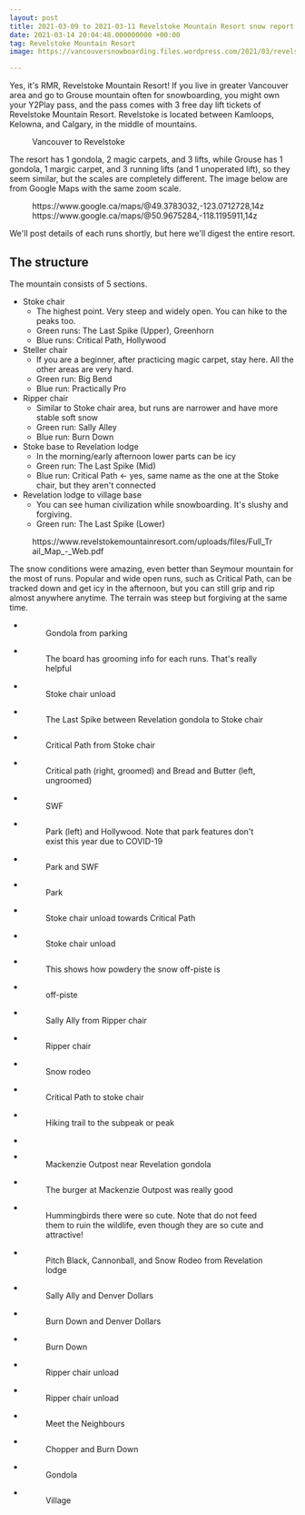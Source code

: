 ```yaml
---
layout: post
title: 2021-03-09 to 2021-03-11 Revelstoke Mountain Resort snow report
date: 2021-03-14 20:04:48.000000000 +00:00
tag: Revelstoke Mountain Resort
image: https://vancouversnowboarding.files.wordpress.com/2021/03/revelstoke.jpg

---
```

<!-- wp:paragraph -->
<p>Yes, it's RMR, Revelstoke Mountain Resort! If you live in greater Vancouver area and go to Grouse mountain often for snowboarding, you might own your Y2Play pass, and the pass comes with 3 free day lift tickets of Revelstoke Mountain Resort. Revelstoke is located between Kamloops, Kelowna, and Calgary, in the middle of mountains.</p>
<!-- /wp:paragraph -->

<!-- wp:image {"id":716,"sizeSlug":"large","linkDestination":"none"} -->
<figure class="wp-block-image size-large"><img src="https://vancouversnowboarding.files.wordpress.com/2021/03/image-3.png?w=1024" alt="" class="wp-image-716" /><figcaption>Vancouver to Revelstoke</figcaption></figure>
<!-- /wp:image -->

<!-- wp:more -->
<!--more-->
<!-- /wp:more -->

<!-- wp:paragraph -->
<p>The resort has 1 gondola, 2 magic carpets, and 3 lifts, while Grouse has 1 gondola, 1 margic carpet, and 3 running lifts (and 1 unoperated lift), so they seem similar, but the scales are completely different. The image below are from Google Maps with the same zoom scale.</p>
<!-- /wp:paragraph -->

<!-- wp:image {"id":712,"sizeSlug":"large","linkDestination":"none"} -->
<figure class="wp-block-image size-large"><img src="https://vancouversnowboarding.files.wordpress.com/2021/03/image-2.png?w=1024" alt="" class="wp-image-712" /><figcaption>https://www.google.ca/maps/@49.3783032,-123.0712728,14z<br>https://www.google.ca/maps/@50.9675284,-118.1195911,14z</figcaption></figure>
<!-- /wp:image -->

<!-- wp:paragraph -->
<p>We'll post details of each runs shortly, but here we'll digest the entire resort.</p>
<!-- /wp:paragraph -->

<!-- wp:heading -->
<h2>The structure</h2>
<!-- /wp:heading -->

<!-- wp:paragraph -->
<p>The mountain consists of 5 sections.</p>
<!-- /wp:paragraph -->

<!-- wp:list -->
<ul><li>Stoke chair<ul><li>The highest point. Very steep and widely open. You can hike to the peaks too.</li><li>Green runs: The Last Spike (Upper), Greenhorn</li><li>Blue runs: Critical Path, Hollywood</li></ul></li><li>Steller chair<ul><li>If you are a beginner, after practicing magic carpet, stay here. All the other areas are very hard.</li><li>Green run: Big Bend</li><li>Blue run: Practically Pro</li></ul></li><li>Ripper chair<ul><li>Similar to Stoke chair area, but runs are narrower and have more stable soft snow</li><li>Green run: Sally Alley</li><li>Blue run: Burn Down</li></ul></li><li>Stoke base to Revelation lodge<ul><li>In the morning/early afternoon lower parts can be icy</li><li>Green run: The Last Spike (Mid)</li><li>Blue run: Critical Path &lt;- yes, same name as the one at the Stoke chair, but they aren't connected</li></ul></li><li>Revelation lodge to village base<ul><li>You can see human civilization while snowboarding. It's slushy and forgiving.</li><li>Green run: The Last Spike (Lower)</li></ul></li></ul>
<!-- /wp:list -->

<!-- wp:image {"id":718,"sizeSlug":"large","linkDestination":"none"} -->
<figure class="wp-block-image size-large"><img src="https://vancouversnowboarding.files.wordpress.com/2021/03/image-4.png?w=1024" alt="" class="wp-image-718" /><figcaption>https://www.revelstokemountainresort.com/uploads/files/Full_Trail_Map_-_Web.pdf</figcaption></figure>
<!-- /wp:image -->

<!-- wp:paragraph -->
<p>The snow conditions were amazing, even better than Seymour mountain for the most of runs. Popular and wide open runs, such as Critical Path, can be tracked down and get icy in the afternoon, but you can still grip and rip almost anywhere anytime. The terrain was steep but forgiving at the same time.</p>
<!-- /wp:paragraph -->

<!-- wp:coblocks/gallery-stacked {"align":"center","captions":true} -->
<div class="wp-block-coblocks-gallery-stacked aligncenter"><ul class="coblocks-gallery has-fullwidth-images"><li class="coblocks-gallery--item"><figure class="coblocks-gallery--figure"><img src="https://vancouversnowboarding.files.wordpress.com/2021/03/pxl_20210309_162818552.jpg?w=1024" alt="" data-id="721" data-imglink="" class="wp-image-721 has-shadow-none" /><figcaption class="coblocks-gallery--caption">Gondola from parking</figcaption></figure></li><li class="coblocks-gallery--item"><figure class="coblocks-gallery--figure"><img src="https://vancouversnowboarding.files.wordpress.com/2021/03/pxl_20210309_163235455.jpg?w=1024" alt="" data-id="722" data-imglink="" class="wp-image-722 has-shadow-none" /><figcaption class="coblocks-gallery--caption">The board has grooming info for each runs. That's really helpful</figcaption></figure></li><li class="coblocks-gallery--item"><figure class="coblocks-gallery--figure"><img src="https://vancouversnowboarding.files.wordpress.com/2021/03/pxl_20210309_170453063.jpg?w=1024" alt="" data-id="723" data-imglink="" class="wp-image-723 has-shadow-none" /><figcaption class="coblocks-gallery--caption">Stoke chair unload</figcaption></figure></li><li class="coblocks-gallery--item"><figure class="coblocks-gallery--figure"><img src="https://vancouversnowboarding.files.wordpress.com/2021/03/pxl_20210309_172232902.jpg?w=1024" alt="" data-id="724" data-imglink="" class="wp-image-724 has-shadow-none" /><figcaption class="coblocks-gallery--caption">The Last Spike between Revelation gondola to Stoke chair</figcaption></figure></li><li class="coblocks-gallery--item"><figure class="coblocks-gallery--figure"><img src="https://vancouversnowboarding.files.wordpress.com/2021/03/pxl_20210309_174423112.jpg?w=1024" alt="" data-id="725" data-imglink="" class="wp-image-725 has-shadow-none" /><figcaption class="coblocks-gallery--caption">Critical Path from Stoke chair</figcaption></figure></li><li class="coblocks-gallery--item"><figure class="coblocks-gallery--figure"><img src="https://vancouversnowboarding.files.wordpress.com/2021/03/pxl_20210309_174430177.jpg?w=1024" alt="" data-id="726" data-imglink="" class="wp-image-726 has-shadow-none" /><figcaption class="coblocks-gallery--caption">Critical path (right, groomed) and Bread and Butter (left, ungroomed)</figcaption></figure></li><li class="coblocks-gallery--item"><figure class="coblocks-gallery--figure"><img src="https://vancouversnowboarding.files.wordpress.com/2021/03/pxl_20210309_192302807.jpg?w=1024" alt="" data-id="727" data-imglink="" class="wp-image-727 has-shadow-none" /><figcaption class="coblocks-gallery--caption">SWF</figcaption></figure></li><li class="coblocks-gallery--item"><figure class="coblocks-gallery--figure"><img src="https://vancouversnowboarding.files.wordpress.com/2021/03/pxl_20210309_194217906.jpg?w=1024" alt="" data-id="728" data-imglink="" class="wp-image-728 has-shadow-none" /><figcaption class="coblocks-gallery--caption">Park (left) and Hollywood. Note that park features don't exist this year due to COVID-19</figcaption></figure></li><li class="coblocks-gallery--item"><figure class="coblocks-gallery--figure"><img src="https://vancouversnowboarding.files.wordpress.com/2021/03/pxl_20210309_194221484.jpg?w=1024" alt="" data-id="729" data-imglink="" class="wp-image-729 has-shadow-none" /><figcaption class="coblocks-gallery--caption">Park and SWF</figcaption></figure></li><li class="coblocks-gallery--item"><figure class="coblocks-gallery--figure"><img src="https://vancouversnowboarding.files.wordpress.com/2021/03/pxl_20210309_194229393.jpg?w=1024" alt="" data-id="730" data-imglink="" class="wp-image-730 has-shadow-none" /><figcaption class="coblocks-gallery--caption">Park</figcaption></figure></li><li class="coblocks-gallery--item"><figure class="coblocks-gallery--figure"><img src="https://vancouversnowboarding.files.wordpress.com/2021/03/pxl_20210309_215336592.jpg?w=1024" alt="" data-id="732" data-imglink="" class="wp-image-732 has-shadow-none" /><figcaption class="coblocks-gallery--caption">Stoke chair unload towards Critical Path</figcaption></figure></li><li class="coblocks-gallery--item"><figure class="coblocks-gallery--figure"><img src="https://vancouversnowboarding.files.wordpress.com/2021/03/pxl_20210309_215344057.jpg?w=1024" alt="" data-id="733" data-imglink="" class="wp-image-733 has-shadow-none" /><figcaption class="coblocks-gallery--caption">Stoke chair unload</figcaption></figure></li><li class="coblocks-gallery--item"><figure class="coblocks-gallery--figure"><img src="https://vancouversnowboarding.files.wordpress.com/2021/03/pxl_20210310_183351724.jpg?w=1024" alt="" data-id="734" data-imglink="" class="wp-image-734 has-shadow-none" /><figcaption class="coblocks-gallery--caption">This shows how powdery the snow off-piste is</figcaption></figure></li><li class="coblocks-gallery--item"><figure class="coblocks-gallery--figure"><img src="https://vancouversnowboarding.files.wordpress.com/2021/03/pxl_20210310_183406968.jpg?w=1024" alt="" data-id="735" data-imglink="" class="wp-image-735 has-shadow-none" /><figcaption class="coblocks-gallery--caption">off-piste</figcaption></figure></li><li class="coblocks-gallery--item"><figure class="coblocks-gallery--figure"><img src="https://vancouversnowboarding.files.wordpress.com/2021/03/pxl_20210310_203116702.jpg?w=1024" alt="" data-id="736" data-imglink="" class="wp-image-736 has-shadow-none" /><figcaption class="coblocks-gallery--caption">Sally Ally from Ripper chair</figcaption></figure></li><li class="coblocks-gallery--item"><figure class="coblocks-gallery--figure"><img src="https://vancouversnowboarding.files.wordpress.com/2021/03/pxl_20210310_203120920.jpg?w=1024" alt="" data-id="737" data-imglink="" class="wp-image-737 has-shadow-none" /><figcaption class="coblocks-gallery--caption">Ripper chair</figcaption></figure></li><li class="coblocks-gallery--item"><figure class="coblocks-gallery--figure"><img src="https://vancouversnowboarding.files.wordpress.com/2021/03/pxl_20210310_221002440.jpg?w=1024" alt="" data-id="738" data-imglink="" class="wp-image-738 has-shadow-none" /><figcaption class="coblocks-gallery--caption">Snow rodeo</figcaption></figure></li><li class="coblocks-gallery--item"><figure class="coblocks-gallery--figure"><img src="https://vancouversnowboarding.files.wordpress.com/2021/03/pxl_20210311_171940234.jpg?w=1024" alt="" data-id="739" data-imglink="" class="wp-image-739 has-shadow-none" /><figcaption class="coblocks-gallery--caption">Critical Path to stoke chair</figcaption></figure></li><li class="coblocks-gallery--item"><figure class="coblocks-gallery--figure"><img src="https://vancouversnowboarding.files.wordpress.com/2021/03/pxl_20210311_172921862.jpg?w=1024" alt="" data-id="740" data-imglink="" class="wp-image-740 has-shadow-none" /><figcaption class="coblocks-gallery--caption">Hiking trail to the subpeak or peak</figcaption></figure></li><li class="coblocks-gallery--item"><figure class="coblocks-gallery--figure"><img src="https://vancouversnowboarding.files.wordpress.com/2021/03/pxl_20210311_172926795.jpg?w=1024" alt="" data-id="741" data-imglink="" class="wp-image-741 has-shadow-none" /></figure></li><li class="coblocks-gallery--item"><figure class="coblocks-gallery--figure"><img src="https://vancouversnowboarding.files.wordpress.com/2021/03/pxl_20210311_184702313.jpg?w=1024" alt="" data-id="742" data-imglink="" class="wp-image-742 has-shadow-none" /><figcaption class="coblocks-gallery--caption">Mackenzie Outpost near Revelation gondola</figcaption></figure></li><li class="coblocks-gallery--item"><figure class="coblocks-gallery--figure"><img src="https://vancouversnowboarding.files.wordpress.com/2021/03/pxl_20210311_185329972.jpg?w=1024" alt="" data-id="743" data-imglink="" class="wp-image-743 has-shadow-none" /><figcaption class="coblocks-gallery--caption">The burger at Mackenzie Outpost was really good</figcaption></figure></li><li class="coblocks-gallery--item"><figure class="coblocks-gallery--figure"><img src="https://vancouversnowboarding.files.wordpress.com/2021/03/pxl_20210311_185444421.jpg?w=1024" alt="" data-id="744" data-imglink="" class="wp-image-744 has-shadow-none" /><figcaption class="coblocks-gallery--caption">Hummingbirds there were so cute. Note that do not feed them to ruin the wildlife, even though they are so cute and attractive!</figcaption></figure></li><li class="coblocks-gallery--item"><figure class="coblocks-gallery--figure"><img src="https://vancouversnowboarding.files.wordpress.com/2021/03/pxl_20210311_191630517.jpg?w=1024" alt="" data-id="745" data-imglink="" class="wp-image-745 has-shadow-none" /><figcaption class="coblocks-gallery--caption">Pitch Black, Cannonball, and Snow Rodeo from Revelation lodge</figcaption></figure></li><li class="coblocks-gallery--item"><figure class="coblocks-gallery--figure"><img src="https://vancouversnowboarding.files.wordpress.com/2021/03/pxl_20210311_204842266.jpg?w=1024" alt="" data-id="746" data-imglink="" class="wp-image-746 has-shadow-none" /><figcaption class="coblocks-gallery--caption">Sally Ally and Denver Dollars</figcaption></figure></li><li class="coblocks-gallery--item"><figure class="coblocks-gallery--figure"><img src="https://vancouversnowboarding.files.wordpress.com/2021/03/pxl_20210311_204933488.jpg?w=1024" alt="" data-id="747" data-imglink="" class="wp-image-747 has-shadow-none" /><figcaption class="coblocks-gallery--caption">Burn Down and Denver Dollars</figcaption></figure></li><li class="coblocks-gallery--item"><figure class="coblocks-gallery--figure"><img src="https://vancouversnowboarding.files.wordpress.com/2021/03/pxl_20210311_204938531.jpg?w=1024" alt="" data-id="748" data-imglink="" class="wp-image-748 has-shadow-none" /><figcaption class="coblocks-gallery--caption">Burn Down</figcaption></figure></li><li class="coblocks-gallery--item"><figure class="coblocks-gallery--figure"><img src="https://vancouversnowboarding.files.wordpress.com/2021/03/pxl_20210311_205403961.jpg?w=1024" alt="" data-id="749" data-imglink="" class="wp-image-749 has-shadow-none" /><figcaption class="coblocks-gallery--caption">Ripper chair unload</figcaption></figure></li><li class="coblocks-gallery--item"><figure class="coblocks-gallery--figure"><img src="https://vancouversnowboarding.files.wordpress.com/2021/03/pxl_20210311_205408488.jpg?w=1024" alt="" data-id="750" data-imglink="" class="wp-image-750 has-shadow-none" /><figcaption class="coblocks-gallery--caption">Ripper chair unload</figcaption></figure></li><li class="coblocks-gallery--item"><figure class="coblocks-gallery--figure"><img src="https://vancouversnowboarding.files.wordpress.com/2021/03/pxl_20210311_205413476.jpg?w=1024" alt="" data-id="751" data-imglink="" class="wp-image-751 has-shadow-none" /><figcaption class="coblocks-gallery--caption">Meet the Neighbours</figcaption></figure></li><li class="coblocks-gallery--item"><figure class="coblocks-gallery--figure"><img src="https://vancouversnowboarding.files.wordpress.com/2021/03/pxl_20210311_213904087.jpg?w=1024" alt="" data-id="752" data-imglink="" class="wp-image-752 has-shadow-none" /><figcaption class="coblocks-gallery--caption">Chopper and Burn Down</figcaption></figure></li><li class="coblocks-gallery--item"><figure class="coblocks-gallery--figure"><img src="https://vancouversnowboarding.files.wordpress.com/2021/03/pxl_20210311_225117586.jpg?w=1024" alt="" data-id="753" data-imglink="" class="wp-image-753 has-shadow-none" /><figcaption class="coblocks-gallery--caption">Gondola</figcaption></figure></li><li class="coblocks-gallery--item"><figure class="coblocks-gallery--figure"><img src="https://vancouversnowboarding.files.wordpress.com/2021/03/pxl_20210311_230725830.jpg?w=1024" alt="" data-id="754" data-imglink="" class="wp-image-754 has-shadow-none" /><figcaption class="coblocks-gallery--caption">Village</figcaption></figure></li></ul></div>
<!-- /wp:coblocks/gallery-stacked -->

<!-- wp:paragraph -->
<p></p>
<!-- /wp:paragraph -->
